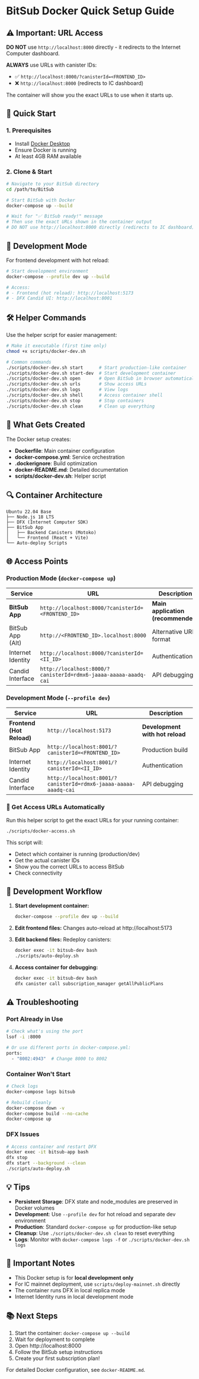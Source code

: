 # BitSub Docker Quick Setup Guide

## ⚠️ Important: URL Access

**DO NOT** use `http://localhost:8000` directly - it redirects to the Internet Computer dashboard.

**ALWAYS** use URLs with canister IDs:
- ✅ `http://localhost:8000/?canisterId=<FRONTEND_ID>`  
- ❌ `http://localhost:8000` (redirects to IC dashboard)

The container will show you the exact URLs to use when it starts up.

## 🚀 Quick Start

### 1. Prerequisites
- Install [Docker Desktop](https://www.docker.com/products/docker-desktop/)
- Ensure Docker is running
- At least 4GB RAM available

### 2. Clone & Start
```bash
# Navigate to your BitSub directory
cd /path/to/BitSub

# Start BitSub with Docker
docker-compose up --build

# Wait for "✅ BitSub ready!" message
# Then use the exact URLs shown in the container output
# DO NOT use http://localhost:8000 directly (redirects to IC dashboard)
```

## 🔧 Development Mode

For frontend development with hot reload:

```bash
# Start development environment
docker-compose --profile dev up --build

# Access:
# - Frontend (hot reload): http://localhost:5173
# - DFX Candid UI: http://localhost:8001
```

## 🛠️ Helper Commands

Use the helper script for easier management:

```bash
# Make it executable (first time only)
chmod +x scripts/docker-dev.sh

# Common commands
./scripts/docker-dev.sh start      # Start production-like container
./scripts/docker-dev.sh start-dev  # Start development container
./scripts/docker-dev.sh open       # Open BitSub in browser automatically
./scripts/docker-dev.sh urls       # Show access URLs
./scripts/docker-dev.sh logs       # View logs
./scripts/docker-dev.sh shell      # Access container shell
./scripts/docker-dev.sh stop       # Stop containers
./scripts/docker-dev.sh clean      # Clean up everything
```

## 📁 What Gets Created

The Docker setup creates:
- **Dockerfile**: Main container configuration
- **docker-compose.yml**: Service orchestration
- **.dockerignore**: Build optimization
- **docker-README.md**: Detailed documentation
- **scripts/docker-dev.sh**: Helper script

## 🔍 Container Architecture

```
Ubuntu 22.04 Base
├── Node.js 18 LTS
├── DFX (Internet Computer SDK)
├── BitSub App
│   ├── Backend Canisters (Motoko)
│   └── Frontend (React + Vite)
└── Auto-deploy Scripts
```

## 🌐 Access Points

### Production Mode (`docker-compose up`)

| Service | URL | Description |
|---------|-----|-------------|
| **BitSub App** | `http://localhost:8000/?canisterId=<FRONTEND_ID>` | **Main application (recommended)** |
| BitSub App (Alt) | `http://<FRONTEND_ID>.localhost:8000` | Alternative URL format |
| Internet Identity | `http://localhost:8000/?canisterId=<II_ID>` | Authentication |
| Candid Interface | `http://localhost:8000/?canisterId=rdmx6-jaaaa-aaaaa-aaadq-cai` | API debugging |

### Development Mode (`--profile dev`)

| Service | URL | Description |
|---------|-----|-------------|
| **Frontend (Hot Reload)** | `http://localhost:5173` | **Development with hot reload** |
| BitSub App | `http://localhost:8001/?canisterId=<FRONTEND_ID>` | Production build |
| Internet Identity | `http://localhost:8001/?canisterId=<II_ID>` | Authentication |
| Candid Interface | `http://localhost:8001/?canisterId=rdmx6-jaaaa-aaaaa-aaadq-cai` | API debugging |

### 🔧 Get Access URLs Automatically

Run this helper script to get the exact URLs for your running container:

```bash
./scripts/docker-access.sh
```

This script will:
- Detect which container is running (production/dev)
- Get the actual canister IDs
- Show you the correct URLs to access BitSub
- Check connectivity

## 🔧 Development Workflow

1. **Start development container:**
   ```bash
   docker-compose --profile dev up --build
   ```

2. **Edit frontend files:** Changes auto-reload at http://localhost:5173

3. **Edit backend files:** Redeploy canisters:
   ```bash
   docker exec -it bitsub-dev bash
   ./scripts/auto-deploy.sh
   ```

4. **Access container for debugging:**
   ```bash
   docker exec -it bitsub-dev bash
   dfx canister call subscription_manager getAllPublicPlans
   ```

## ⚠️ Troubleshooting

### Port Already in Use
```bash
# Check what's using the port
lsof -i :8000

# Or use different ports in docker-compose.yml:
ports:
  - "8002:4943"  # Change 8000 to 8002
```

### Container Won't Start
```bash
# Check logs
docker-compose logs bitsub

# Rebuild cleanly
docker-compose down -v
docker-compose build --no-cache
docker-compose up
```

### DFX Issues
```bash
# Access container and restart DFX
docker exec -it bitsub-app bash
dfx stop
dfx start --background --clean
./scripts/auto-deploy.sh
```

## 💡 Tips

- **Persistent Storage**: DFX state and node_modules are preserved in Docker volumes
- **Development**: Use `--profile dev` for hot reload and separate dev environment
- **Production**: Standard `docker-compose up` for production-like setup
- **Cleanup**: Use `./scripts/docker-dev.sh clean` to reset everything
- **Logs**: Monitor with `docker-compose logs -f` or `./scripts/docker-dev.sh logs`

## 🚨 Important Notes

- This Docker setup is for **local development only**
- For IC mainnet deployment, use `scripts/deploy-mainnet.sh` directly
- The container runs DFX in local replica mode
- Internet Identity runs in local development mode

## 📚 Next Steps

1. Start the container: `docker-compose up --build`
2. Wait for deployment to complete
3. Open http://localhost:8000
4. Follow the BitSub setup instructions
5. Create your first subscription plan!

For detailed Docker configuration, see `docker-README.md`.